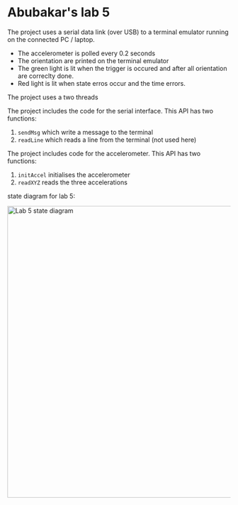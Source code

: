 # Abubakar's lab 5

The project uses a serial data link (over USB) to a terminal emulator running on the
connected PC / laptop.
  * The accelerometer is polled every 0.2 seconds
  * The orientation are printed on the terminal emulator 
  * The green light is lit when the trigger is occured and after all orientation are correclty done.
  * Red light is lit when state erros occur and the time errors.

The project uses a two threads

The project includes the code for the serial interface. This API has two functions:
   1. `sendMsg` which write a message to the terminal
   2. `readLine` which reads a line from the terminal (not used here)

The project includes code for the accelerometer. This API has two functions:
   1. `initAccel` initialises the accelerometer
   2. `readXYZ` reads the three accelerations

state diagram for lab 5:

<img width="658" alt="Lab 5 state diagram" src="https://media.github.research.its.qmul.ac.uk/user/2288/files/399ab880-34b8-11eb-9806-e2b6b2197e42">
